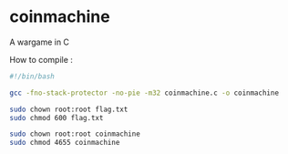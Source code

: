 # coinmachine

A wargame in C

How to compile :

```bash
#!/bin/bash

gcc -fno-stack-protector -no-pie -m32 coinmachine.c -o coinmachine

sudo chown root:root flag.txt
sudo chmod 600 flag.txt

sudo chown root:root coinmachine
sudo chmod 4655 coinmachine
```

